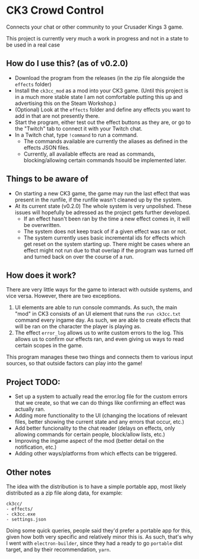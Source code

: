 # CK3 Crowd Control

Connects your chat or other community to your Crusader Kings 3 game.

This project is currently very much a work in progress and not in a state to be used in a real case

## How do I use this? (as of v0.2.0)

- Download the program from the releases (in the zip file alongside the `effects` folder)
- Install the `ck3cc_mod` as a mod into your CK3 game. (Until this project is in a much more stable state I am not comfortable putting this up and advertising this on the Steam Workshop.)
- (Optional) Look at the `effects` folder and define any effects you want to add in that are not presently there.
- Start the program, either test out the effect buttons as they are, or go to the "Twitch" tab to connect it with your Twitch chat.
- In a Twitch chat, type `!command` to run a command.
  - The commands available are currently the aliases as defined in the effects JSON files.
  - Currently, all available effects are read as commands, blocking/allowing certain commands hsould be implemented later.

## Things to be aware of 

- On starting a new CK3 game, the game may run the last effect that was present in the runfile, if the runfile wasn't cleaned up by the system.
- At its current state (v0.2.0) The whole system is very unpolished. These issues will hopefully be adressed as the project gets further developed.
  - If an effect hasn't been ran by the time a new effect comes in, it will be overwritten.
  - The system does not keep track of if a given effect was ran or not.
  - The system currently uses basic incremental ids for effects which get reset on the system starting up. There might be cases where an effect might not run due to that overlap if the program was turned off and turned back on over the course of a run.

## How does it work?

There are very little ways for the game to interact with outside systems, and vice versa. However, there are two exceptions.

1) UI elements are able to run console commands. As such, the main "mod" in CK3 consists of an UI element that runs the `run ck3cc.txt` command every ingame day. As such, we are able to create effects that will be ran on the character the player is playing as.
2) The effect `error_log` allows us to write custom errors to the log. This allows us to confirm our effects ran, and even giving us ways to read certain scopes in the game.

This program manages these two things and connects them to various input sources, so that outside factors can play into the game!

## Project TODO:
- Set up a system to actually read the error.log file for the custom errors that we create, so that we can do things like confirming an effect was actually ran.
- Adding more functionality to the UI (changing the locations of relevant files, better showing the current state and any errors that occur, etc.)
- Add better funcionality to the chat reader (delays on effects, only allowing commands for certain people, block/allow lists, etc.)
- Improving the ingame aspect of the mod (better detail on the notification, etc.)
- Adding other ways/platforms from which effects can be triggered.

## Other notes

The idea with the distribution is to have a simple portable app, most likely distributed as a zip file along data, for example:
```
ck3cc/
- effects/
- ck3cc.exe
- settings.json
```
Doing some quick queries, people said they'd prefer a portable app for this, given how both very specific and relatively minor this is. As such, that's why I went with `electron-builder`, since they had a ready to go `portable` dist target, and by their recommendation, `yarn`.
